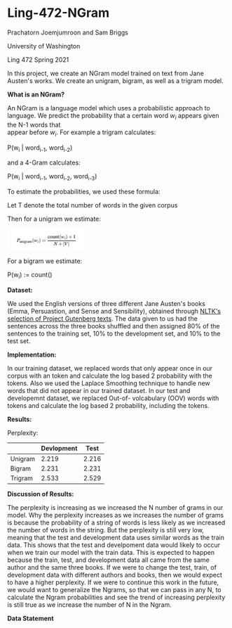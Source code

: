 # Ling-472-NGram

Prachatorn Joemjumroon and Sam Briggs

University of Washington

Ling 472 Spring 2021

In this project, we create an NGram model trained on text from Jane Austen's works. 
We create an unigram, bigram, as well as a trigram model.

**What is an NGram?**

An NGram is a language model which uses a probabilistic approach to language.
We predict the probability that a certain word *w<sub>i* appears given the N-1 words that  
appear before *w<sub>i*.
For example a trigram calculates:

P(w<sub>i</sub> | word<sub>i-1</sub>, word<sub>i-2</sub>)

and a 4-Gram calculates:

P(w<sub>i</sub> | word<sub>i-1</sub>, word<sub>i-2</sub>, word<sub>i-3</sub>)


To estimate the probabilities, we used these formula:

Let T denote the total number of words in the given corpus

Then for a unigram we estimate:

![unigram equation](unigram_equation.jpg?raw=true "Unigram Equation")

For a bigram we estimate:

P(w<sub>i</sub>) := count()

**Dataset:**

We used the English versions of three different Jane Austen's books (Emma, Persuastion, and Sense and Sensibility), obtained through [NLTK's selection of Project Gutenberg texts](http://www.nltk.org/book/ch02.html). The data given to us had the sentences across the three books shuffled and then assigned 80% of the sentences to the training set, 10% to the development set, and 10% to the test set.

**Implementation:**

In our training dataset, we replaced words that only appear once in our corpus with an <UNK> token and calculate the log based 2 probability with the <UNK> tokens. Also we used the Laplace Smoothing technique to handle new words that did not appear in our trained dataset. In our test and developemnt dataset, we replaced Out-of- volcabulary (OOV) words with <UNK> tokens and calculate the log based 2 probability, including the <UNK> tokens.

**Results:**

Perplexity:

|         | Devlopment | Test  |
|---------|------------|-------|
| Unigram | 2.219      | 2.216 |
| Bigram  | 2.231      | 2.231 |
| Trigram | 2.533      | 2.529 |

**Discussion of Results:**

The perplexity is increasing as we increased the N number of grams in our model. Why the perplexity increases as we increases the number of grams is because the probability of a string of words is less likely as we increased the number of words in the string. But the perplexity is still very low, meaning that the test and development data uses similar words as the train data.  This shows that the test and develpoment data would likely to occur when we train our model with the train data. This is expected to happen because the train, test, and development data all came from the same author and the same three books. If we were to change the test, train, of development data with different authors and books, then we would expect to have a higher perplexity. If we were to continue this work in the future, we would want to generalize the Ngrams, so that we can pass in any N, to calculate the Ngram probabilities and see the trend of increasing perplexity is still true as we increase the number of N in the Ngram.

**Data Statement**


